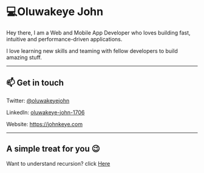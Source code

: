 # 💻Oluwakeye John

Hey there, I am a Web and Mobile App Developer who loves building fast, intuitive and performance-driven applications.

I love learning new skills and teaming with fellow developers to build amazing stuff.

---

## 📫 Get in touch

Twitter: [@oluwakeyejohn](https://twitter.com/oluwakeyejohn)

LinkedIn: [oluwakeye-john-1706](https://www.linkedin.com/in/oluwakeye-john-1706/)

Website: https://johnkeye.com

---

## A simple treat for you 😉

Want to understand recursion? click [Here](https://github.com/oluwakeye-john)
